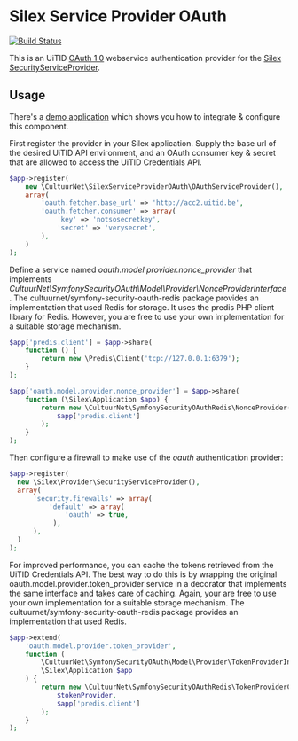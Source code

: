 # Silex Service Provider OAuth

[![Build Status](https://travis-ci.org/cultuurnet/silex-service-provider-oauth.svg?branch=master)](https://travis-ci.org/cultuurnet/silex-service-provider-oauth)

This is an UiTID [OAuth 1.0](http://tools.ietf.org/html/rfc5849) webservice
authentication provider for the [Silex SecurityServiceProvider](http://silex.sensiolabs.org/doc/providers/security.html).

## Usage

There's a [demo application](https://github.com/cultuurnet/demo-silex-oauth) 
which shows you how to integrate & configure this component.

First register the provider in your Silex application. Supply the base url of 
the desired UiTID API environment, and an OAuth consumer key & secret that are 
allowed to access the UiTID Credentials API.

```php
$app->register(
    new \CultuurNet\SilexServiceProviderOAuth\OAuthServiceProvider(),
    array(
        'oauth.fetcher.base_url' => 'http://acc2.uitid.be',
        'oauth.fetcher.consumer' => array(
            'key' => 'notsosecretkey',
            'secret' => 'verysecret',
        ),
    )
);
```

Define a service named _oauth.model.provider.nonce_provider_ that implements
_CultuurNet\SymfonySecurityOAuth\Model\Provider\NonceProviderInterface_.
The cultuurnet/symfony-security-oauth-redis package provides an implementation
that used Redis for storage. It uses the predis PHP client library for Redis.
However, you are free to use your own implementation for a suitable
storage mechanism.

```php
$app['predis.client'] = $app->share(
    function () {
        return new \Predis\Client('tcp://127.0.0.1:6379');
    }
);

$app['oauth.model.provider.nonce_provider'] = $app->share(
    function (\Silex\Application $app) {
        return new \CultuurNet\SymfonySecurityOAuthRedis\NonceProvider(
            $app['predis.client']
        );
    }
);
```

Then configure a firewall to make use of the _oauth_ authentication provider:

```php
$app->register(
  new \Silex\Provider\SecurityServiceProvider(),
  array(
      'security.firewalls' => array(
          'default' => array(
              'oauth' => true,
           ),
      ),
  )
);
```

For improved performance, you can cache the tokens retrieved from the UiTID 
Credentials API. The best way to do this is by wrapping the original
oauth.model.provider.token_provider service in a decorator that implements the
same interface and takes care of caching. Again, your are free to use your own
implementation for a suitable storage mechanism. The 
cultuurnet/symfony-security-oauth-redis package provides an implementation
that used Redis.
 
```php
$app->extend(
    'oauth.model.provider.token_provider',
    function (
        \CultuurNet\SymfonySecurityOAuth\Model\Provider\TokenProviderInterface $tokenProvider,
        \Silex\Application $app
    ) {
        return new \CultuurNet\SymfonySecurityOAuthRedis\TokenProviderCache(
            $tokenProvider,
            $app['predis.client']
        );
    }
);
```
